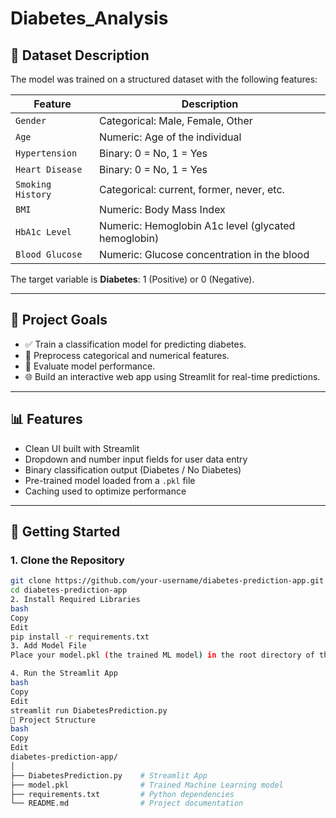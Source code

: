 # Diabetes_Analysis

## 📁 Dataset Description

The model was trained on a structured dataset with the following features:

| Feature           | Description |
|------------------|-------------|
| `Gender`          | Categorical: Male, Female, Other |
| `Age`             | Numeric: Age of the individual |
| `Hypertension`    | Binary: 0 = No, 1 = Yes |
| `Heart Disease`   | Binary: 0 = No, 1 = Yes |
| `Smoking History` | Categorical: current, former, never, etc. |
| `BMI`             | Numeric: Body Mass Index |
| `HbA1c Level`     | Numeric: Hemoglobin A1c level (glycated hemoglobin) |
| `Blood Glucose`   | Numeric: Glucose concentration in the blood |

The target variable is **Diabetes**: 1 (Positive) or 0 (Negative).

---

## 🎯 Project Goals

- ✅ Train a classification model for predicting diabetes.
- 🧼 Preprocess categorical and numerical features.
- 🧪 Evaluate model performance.
- 🌐 Build an interactive web app using Streamlit for real-time predictions.

---

## 📊 Features

- Clean UI built with Streamlit
- Dropdown and number input fields for user data entry
- Binary classification output (Diabetes / No Diabetes)
- Pre-trained model loaded from a `.pkl` file
- Caching used to optimize performance

---

## 🚀 Getting Started

### 1. Clone the Repository
```bash
git clone https://github.com/your-username/diabetes-prediction-app.git
cd diabetes-prediction-app
2. Install Required Libraries
bash
Copy
Edit
pip install -r requirements.txt
3. Add Model File
Place your model.pkl (the trained ML model) in the root directory of the project.

4. Run the Streamlit App
bash
Copy
Edit
streamlit run DiabetesPrediction.py
📂 Project Structure
bash
Copy
Edit
diabetes-prediction-app/
│
├── DiabetesPrediction.py    # Streamlit App
├── model.pkl                # Trained Machine Learning model
├── requirements.txt         # Python dependencies
└── README.md                # Project documentation
